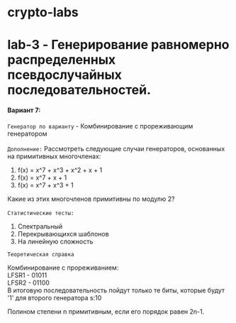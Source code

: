 
# crypto-labs
# lab-3 - Генерирование равномерно распределенных псевдослучайных последовательностей.

#### Вариант 7:

`Генератор по варианту` - Комбинирование с прореживающим генератором\
\
`Дополнение:` Рассмотреть следующие случаи генераторов, основанных на примитивных многочленах:
1. f(x) = x^7 + x^3 + x^2 + x + 1
2. f(x) = x^7 + x + 1
3. f(x) = x^7 + x^3 + 1

Какие из этих многочленов примитивны по модулю 2?\
\
`Статистические тесты:`
1. Спектральный
2. Перекрывающихся шаблонов
3. На линейную сложность

`Теоретическая справка`

Комбинирование с прореживанием:\
LFSR1 - 01011\
LFSR2 - 01100\
В итоговую последовательность пойдут только те биты, которые будут '1' для второго генератора s:10

Полином степени n примитивным, если его порядок равен 2n-1.


